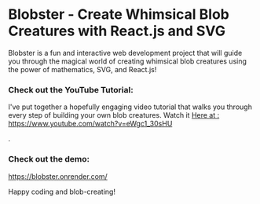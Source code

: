 <h1>Blobster - Create Whimsical Blob Creatures with React.js and SVG</h1>

<p>Blobster is a fun and interactive web development project that will guide you through the magical world of creating whimsical blob creatures using the power of mathematics, SVG, and React.js!</p>

<h3>Check out the YouTube Tutorial:</h3>
<p>I've put together a hopefully engaging video tutorial that walks you through every step of building your own blob creatures. Watch it <a href="https://www.youtube.com/watch?v=eWgc1_30sHU"> Here at : https://www.youtube.com/watch?v=eWgc1_30sHU</a></p>.


<h3>Check out the demo:</h3> <p><a href="https://blobster.onrender.com/">https://blobster.onrender.com/</a></p>

Happy coding and blob-creating!

 
